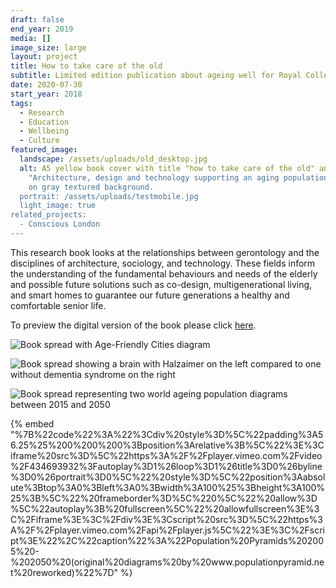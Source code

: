 ```yaml
---
draft: false
end_year: 2019
media: []
image_size: large
layout: project
title: How to take care of the old
subtitle: Limited edition publication about ageing well for Royal College of Art
date: 2020-07-30
start_year: 2018
tags:
  - Research
  - Education
  - Wellbeing
  - Culture
featured_image:
  landscape: /assets/uploads/old_desktop.jpg
  alt: A5 yellow book cover with title "how to take care of the old" and subtitle
    "Architecture, design and technology supporting an aging population in black
    on gray textured background.
  portrait: /assets/uploads/testmobile.jpg
  light_image: true
related_projects:
  - Conscious London
---
```

This research book looks at the relationships between gerontology and the disciplines of architecture, sociology, and technology. These fields inform the understanding of the fundamental behaviours and needs of the elderly and possible future solutions such as co-design, multigenerational living, and smart homes to guarantee our future generations a healthy and comfortable senior life.

To preview the digital version of the book please click [here](https://issuu.com/adalbertolonardiworks/docs/how_to_take_care_of_the_old_preview).

![Book spread with Age-Friendly Cities diagram](/assets/uploads/chs_page6.jpg "Book spread with Age-Friendly Cities diagram")

![Book spread showing a brain with Halzaimer on the left compared to one without dementia syndrome on the right](/assets/uploads/chs_page5.jpg "Book spread showing a brain with Halzaimer on the left compared to one without dementia syndrome on the right")

![Book spread representing two world ageing population diagrams between 2015 and 2050](/assets/uploads/old2.jpg "Book spread representing two world ageing population diagrams between 2015 and 2050")

{% embed "%7B%22code%22%3A%22%3Cdiv%20style%3D%5C%22padding%3A56.25%25%200%200%200%3Bposition%3Arelative%3B%5C%22%3E%3Ciframe%20src%3D%5C%22https%3A%2F%2Fplayer.vimeo.com%2Fvideo%2F434693932%3Fautoplay%3D1%26loop%3D1%26title%3D0%26byline%3D0%26portrait%3D0%5C%22%20style%3D%5C%22position%3Aabsolute%3Btop%3A0%3Bleft%3A0%3Bwidth%3A100%25%3Bheight%3A100%25%3B%5C%22%20frameborder%3D%5C%220%5C%22%20allow%3D%5C%22autoplay%3B%20fullscreen%5C%22%20allowfullscreen%3E%3C%2Fiframe%3E%3C%2Fdiv%3E%3Cscript%20src%3D%5C%22https%3A%2F%2Fplayer.vimeo.com%2Fapi%2Fplayer.js%5C%22%3E%3C%2Fscript%3E%22%2C%22caption%22%3A%22Population%20Pyramids%202005%20-%202050%20(original%20diagrams%20by%20www.populationpyramid.net%20reworked)%22%7D" %}